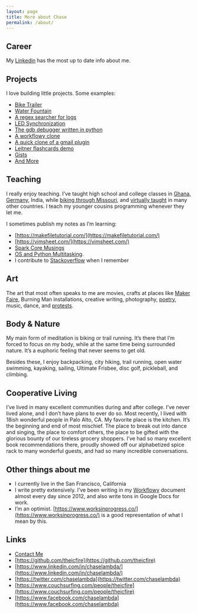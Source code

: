 ```yaml
---
layout: page
title: More about Chase
permalink: /about/
---
```


## Career
My [Linkedin](https://github.com/theicfire) has the most up to date info about me.

<!--## Geography Trotting-->
<!--My family is from South Africa, which is where I lived until moving to the US around the age of 5. After staying in Minnesota for a year, my family moved to Austin. I then moved to Boston for 4 years, after which I moved to Palo Alto. I spent about 8 years there and now live in San Francisco.-->

## Projects

I love building little projects. Some examples:

- [Bike Trailer](https://www.instructables.com/Bike-Trailer-for-Towing-Adults/)
- [Water Fountain](https://www.instructables.com/Teapot-and-Mason-Jar-Fountain/)
- [A regex searcher for logs](https://github.com/theicfire/logregex)
- [LED Synchronization](https://github.com/theicfire/led_sync/tree/master/led_hat)
- [The gdb debugger written in python](https://github.com/theicfire/pygdb)
- [A workflowy clone](https://github.com/theicfire/bearings)
- [A quick clone of a gmail plugin](https://github.com/theicfire/hide-gmail)
- [Leitner flashcards demo](https://cardcram.com/)
- [Gists](https://chaselambda.com/gists)
- [And More](https://blog.chaselambda.com/2014/12/21/hacker-school-projects.html)

## Teaching

I really enjoy teaching. I’ve taught high school and college classes in [Ghana](https://gsl.mit.edu/overview), [Germany](https://misti.mit.edu/), India, while [biking through Missouri](https://www.mitspokes.com/), and [virtually taught](https://codeinplace.stanford.edu/) in many other countries. I teach my younger cousins programming whenever they let me.

I sometimes publish my notes as I’m learning:

- [https://makefiletutorial.com/](https://makefiletutorial.com/)
- [https://vimsheet.com/](https://vimsheet.com/)
- [Spark Core Musings](https://workflowy.com/s/3xNEHQiNHX)
- [OS and Python Multitasking](https://workflowy.com/s/gjCtxehupm).
- I contribute to [Stackoverflow](https://stackoverflow.com/users/1394731/theicfire) when I remember

## Art

The art that most often speaks to me are movies, crafts at places like [Maker Faire](https://makerfaire.com/), Burning Man installations, creative writing, photography, [poetry](https://www.youtube.com/watch?v=ATC5OGh3adg), music, dance, and [protests](https://en.wikipedia.org/wiki/Art_of_the_2019%E2%80%932020_Hong_Kong_protests).

## Body & Nature

My main form of meditation is biking or trail running. It’s there that I’m forced to focus on my body, while at the same time being surrounded nature. It’s a euphoric feeling that never seems to get old.

Besides these, I enjoy backpacking, city hiking, trail running, open water swimming, kayaking, sailing, Ultimate Frisbee, disc golf, pickleball, and climbing.

## Cooperative Living

I’ve lived in many excellent communities during and after college. I’ve never lived alone, and I don’t have plans to ever do so. Most recently, I lived with 18ish wonderful people in Palo Alto, CA. My favorite place is the kitchen. It’s the beginning and end of most mischief. The place to break out into dance and singing, the place to comfort others, the place to be gifted with the glorious bounty of our tireless grocery shoppers. I’ve had so many excellent book recommendations there, proudly showed off our alphabetized spice rack to many wonderful guests, and had so many incredible conversations.

## Other things about me

- I currently live in the San Francisco, California
- I write pretty extensively. I’ve been writing in my [Workflowy](https://workflowy.com/) document almost every day since 2012, and also write tons in Google Docs for work.
- I’m an optimist. [https://www.worksinprogress.co/](https://www.worksinprogress.co/) is a good representation of what I mean by this.

## Links
- [Contact Me](/contact)
- [https://github.com/theicfire](https://github.com/theicfire)
- [https://www.linkedin.com/in/chaselambda/](https://www.linkedin.com/in/chaselambda/)
- [https://twitter.com/chaselambda](https://twitter.com/chaselambda)
- [https://www.couchsurfing.com/people/theicfire](https://www.couchsurfing.com/people/theicfire)
- [https://www.facebook.com/chaselambda](https://www.facebook.com/chaselambda)

